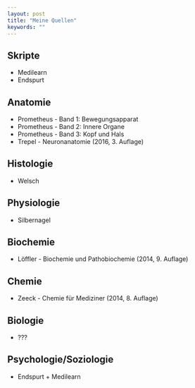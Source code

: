 ```yaml
---
layout: post
title: "Meine Quellen"
keywords: ""
---
```

## Skripte
- Medilearn
- Endspurt

## Anatomie
- Prometheus - Band 1: Bewegungsapparat
- Prometheus - Band 2: Innere Organe
- Prometheus - Band 3: Kopf und Hals
- Trepel - Neuronanatomie (2016, 3. Auflage)

## Histologie
- Welsch

## Physiologie
- Silbernagel

## Biochemie
- Löffler - Biochemie und Pathobiochemie (2014, 9. Auflage)

## Chemie
- Zeeck - Chemie für Mediziner (2014, 8. Auflage)

## Biologie
- ???

## Psychologie/Soziologie
- Endspurt + Medilearn

